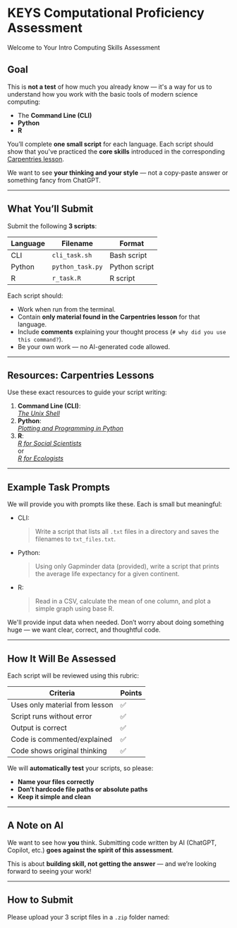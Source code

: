 # KEYS Computational Proficiency Assessment 

Welcome to Your Intro Computing Skills Assessment

## Goal

This is **not a test** of how much you already know — it's a way for us to understand how you work with the basic tools of modern science computing:

- The **Command Line (CLI)**
- **Python**
- **R**

You’ll complete **one small script** for each language. Each script should show that you've practiced the **core skills** introduced in the corresponding [Carpentries lesson](https://carpentries.org/lessons/).

We want to see **your thinking and your style** — not a copy-paste answer or something fancy from ChatGPT.

---

## What You’ll Submit

Submit the following **3 scripts**:

| Language | Filename             | Format       |
|----------|----------------------|--------------|
| CLI      | `cli_task.sh`        | Bash script  |
| Python   | `python_task.py`     | Python script|
| R        | `r_task.R`           | R script     |

Each script should:
- Work when run from the terminal.
- Contain **only material found in the Carpentries lesson** for that language.
- Include **comments** explaining your thought process (`# why did you use this command?`).
- Be your own work — no AI-generated code allowed.

---

## Resources: Carpentries Lessons

Use these exact resources to guide your script writing:

1. **Command Line (CLI)**:  
   [_The Unix Shell_](https://swcarpentry.github.io/shell-novice/)
2. **Python**:  
   [_Plotting and Programming in Python_](https://swcarpentry.github.io/python-novice-gapminder/)
3. **R**:  
   [_R for Social Scientists_](https://datacarpentry.org/r-socialsci/)  
   or  
   [_R for Ecologists_](https://datacarpentry.org/R-ecology-lesson/)

---

## Example Task Prompts

We will provide you with prompts like these. Each is small but meaningful:

- CLI:  
  > Write a script that lists all `.txt` files in a directory and saves the filenames to `txt_files.txt`.

- Python:  
  > Using only Gapminder data (provided), write a script that prints the average life expectancy for a given continent.

- R:  
  > Read in a CSV, calculate the mean of one column, and plot a simple graph using base R.

We'll provide input data when needed. Don’t worry about doing something huge — we want clear, correct, and thoughtful code.

---

## How It Will Be Assessed

Each script will be reviewed using this rubric:

| Criteria                        | Points |
|---------------------------------|--------|
| Uses only material from lesson  | ✅     |
| Script runs without error       | ✅     |
| Output is correct               | ✅     |
| Code is commented/explained     | ✅     |
| Code shows original thinking    | ✅     |

We will **automatically test** your scripts, so please:
- **Name your files correctly**
- **Don’t hardcode file paths or absolute paths**
- **Keep it simple and clean**

---

## A Note on AI

We want to see how **you** think. Submitting code written by AI (ChatGPT, Copilot, etc.) **goes against the spirit of this assessment**.

This is about **building skill, not getting the answer** — and we’re looking forward to seeing your work!

---

## How to Submit

Please upload your 3 script files in a `.zip` folder named:

